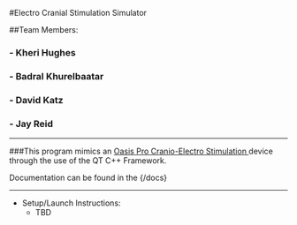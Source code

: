 #Electro Cranial Stimulation Simulator

##Team Members:

### - Kheri Hughes

### - Badral Khurelbaatar

### - David Katz

### - Jay Reid

---

###This program mimics an [Oasis Pro Cranio-Electro Stimulation ](https://mindalive.com/products/oasis-pro) device through the use of the QT C++ Framework.

Documentation can be found in the {/docs}

---

- Setup/Launch Instructions:
  - TBD
